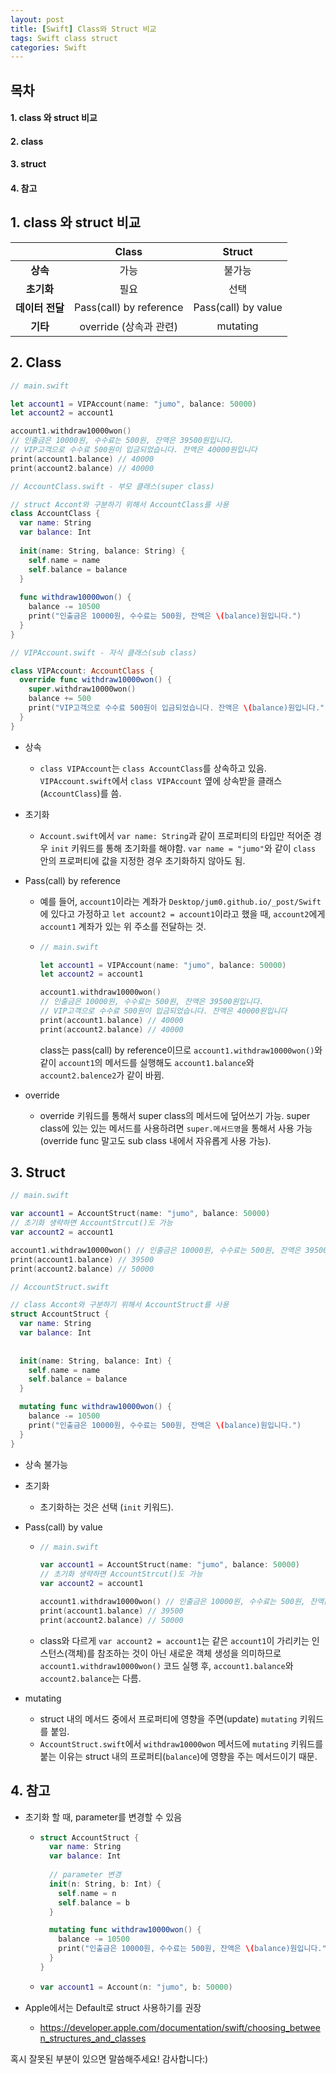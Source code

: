 ```yaml
---
layout: post
title: [Swift] Class와 Struct 비교
tags: Swift class struct
categories: Swift
---
```

## 목차

#### 1. class 와 struct 비교

#### 2. class

#### 3. struct

#### 4. 참고



## 1. class 와 struct 비교

|                 |          Class          |       Struct        |
| :-------------: | :---------------------: | :-----------------: |
|    **상속**     |          가능           |       불가능        |
|   **초기화**    |          필요           |        선택         |
| **데이터 전달** | Pass(call) by reference | Pass(call) by value |
|    **기타**     | override (상속과 관련)  |      mutating       |



## 2. Class

```swift
// main.swift

let account1 = VIPAccount(name: "jumo", balance: 50000)
let account2 = account1

account1.withdraw10000won()
// 인출금은 10000원, 수수료는 500원, 잔액은 39500원입니다.
// VIP고객으로 수수료 500원이 입금되었습니다. 잔액은 40000원입니다
print(account1.balance) // 40000
print(account2.balance) // 40000
```

```swift
// AccountClass.swift - 부모 클래스(super class)

// struct Accont와 구분하기 위해서 AccountClass를 사용
class AccountClass {
  var name: String
  var balance: Int
  
  init(name: String, balance: String) {
    self.name = name
    self.balance = balance
  }
  
  func withdraw10000won() {
    balance -= 10500
    print("인출금은 10000원, 수수료는 500원, 잔액은 \(balance)원입니다.")
  }
}
```

```swift
// VIPAccount.swift - 자식 클래스(sub class)

class VIPAccount: AccountClass {
  override func withdraw10000won() {
    super.withdraw10000won()
    balance += 500
    print("VIP고객으로 수수료 500원이 입금되었습니다. 잔액은 \(balance)원입니다.")
  }
}
```

- 상속
  - `class VIPAccount`는 `class AccountClass`를 상속하고 있음. `VIPAccount.swift`에서 `class VIPAccount` 옆에 상속받을 클래스(`AccountClass`)를 씀.

- 초기화
  - `Account.swift`에서 `var name: String`과 같이 프로퍼티의 타입만 적어준 경우 `init` 키워드를 통해 초기화를 해야함. `var name = "jumo"`와 같이 `class` 안의 프로퍼티에 값을 지정한 경우 초기화하지 않아도 됨.

- Pass(call) by reference

  - 예를 들어, `account1`이라는 계좌가 `Desktop/jum0.github.io/_post/Swift`에 있다고 가정하고 `let account2 = account1`이라고 했을 때, `account2`에게 `account1` 계좌가 있는 위 주소를 전달하는 것.

  - ```swift
    // main.swift
    
    let account1 = VIPAccount(name: "jumo", balance: 50000)
    let account2 = account1
    
    account1.withdraw10000won()
    // 인출금은 10000원, 수수료는 500원, 잔액은 39500원입니다.
    // VIP고객으로 수수료 500원이 입금되었습니다. 잔액은 40000원입니다
    print(account1.balance) // 40000
    print(account2.balance) // 40000
    ```

    class는 pass(call) by reference이므로 `account1.withdraw10000won()`와 같이 `account1`의 메서드를 실행해도  `account1.balance`와  `account2.balence2`가 같이 바뀜.

- override

  - override 키워드를 통해서 super class의 메서드에 덮어쓰기 가능. super class에 있는 있는 메서드를 사용하려면 `super.메서드명`을 통해서 사용 가능(override func 말고도 sub class 내에서 자유롭게 사용 가능).



## 3. Struct

```swift
// main.swift

var account1 = AccountStruct(name: "jumo", balance: 50000) 
// 초기화 생략하면 AccountStrcut()도 가능
var account2 = account1

account1.withdraw10000won() // 인출금은 10000원, 수수료는 500원, 잔액은 39500원입니다.
print(account1.balance) // 39500
print(account2.balance) // 50000
```

```swift
// AccountStruct.swift

// class Accont와 구분하기 위해서 AccountStruct를 사용
struct AccountStruct {
  var name: String
  var balance: Int
    
  
  init(name: String, balance: Int) {
    self.name = name
    self.balance = balance
  }

  mutating func withdraw10000won() {
    balance -= 10500
    print("인출금은 10000원, 수수료는 500원, 잔액은 \(balance)원입니다.")
  }
}
```

- 상속 불가능
- 초기화
  - 초기화하는 것은 선택 (`init` 키워드).

- Pass(call) by value

  - ```swift
    // main.swift
    
    var account1 = AccountStruct(name: "jumo", balance: 50000) 
    // 초기화 생략하면 AccountStrcut()도 가능
    var account2 = account1
    
    account1.withdraw10000won() // 인출금은 10000원, 수수료는 500원, 잔액은 39500원입니다.
    print(account1.balance) // 39500
    print(account2.balance) // 50000
    ```

  - class와 다르게 `var account2 = account1`는 같은 `account1`이 가리키는 인스턴스(객체)를 참조하는 것이 아닌 새로운 객체 생성을 의미하므로 `account1.withdraw10000won()` 코드 실행 후, `account1.balance`와 `account2.balance`는 다름.

- mutating
  - struct 내의 메서드 중에서 프로퍼티에 영향을 주면(update) `mutating` 키워드를 붙임.
  - `AccountStruct.swift`에서 `withdraw10000won` 메서드에 `mutating` 키워드를 붙는 이유는 struct 내의 프로퍼티(`balance`)에 영향을 주는 메서드이기 때문.



## 4. 참고

- 초기화 할 때, parameter를 변경할 수 있음

  - ```swift
    struct AccountStruct {
      var name: String
      var balance: Int
        
      // parameter 변경
      init(n: String, b: Int) {
        self.name = n
        self.balance = b
      }
    
      mutating func withdraw10000won() {
        balance -= 10500
        print("인출금은 10000원, 수수료는 500원, 잔액은 \(balance)원입니다.")
      }
    }
    ```

  - ```swift
    var account1 = Account(n: "jumo", b: 50000)
    ```

- Apple에서는 Default로 struct 사용하기를 권장
  - https://developer.apple.com/documentation/swift/choosing_between_structures_and_classes





혹시 잘못된 부분이 있으면 말씀해주세요! 감사합니다:)

